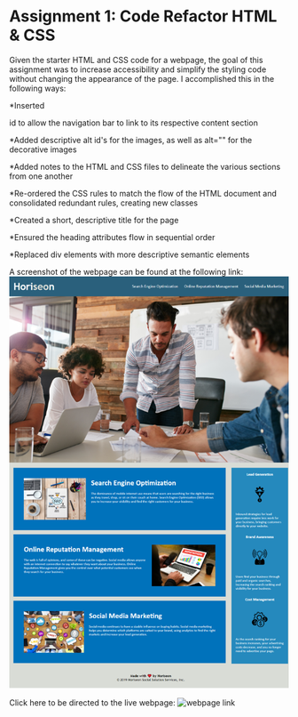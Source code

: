 # Assignment 1: Code Refactor HTML & CSS

Given the starter HTML and CSS code for a webpage, the goal of this assignment was to increase accessibility and simplify the styling code without changing the appearance of the page. I accomplished this in the following ways:

*Inserted <div> id to allow the navigation bar to link to its respective content section

*Added descriptive alt id's for the images, as well as alt="" for the decorative images

*Added notes to the HTML and CSS files to delineate the various sections from one another

*Re-ordered the CSS rules to match the flow of the HTML document and consolidated redundant rules, creating new classes

*Created a short, descriptive title for the page

*Ensured the heading attributes flow in sequential order

*Replaced div elements with more descriptive semantic elements

A screenshot of the webpage can be found at the following link: ![Screenshot](./Develop/assets/images/screenshot.png)

Click here to be directed to the live webpage: ![webpage link](https://stebbio.github.io/refactor-challenge-1/)